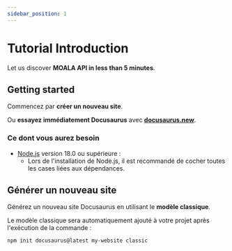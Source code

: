 ```yaml
---
sidebar_position: 1
---
```


# Tutorial Introduction

Let us discover **MOALA API in less than 5 minutes**.

## Getting started

Commencez par **créer un nouveau site**.

Ou **essayez immédiatement Docusaurus** avec **[docusaurus.new](https://docusaurus.new)**.

### Ce dont vous aurez besoin

- [Node.js](https://nodejs.org/en/download/) version 18.0 ou supérieure :
  - Lors de l'installation de Node.js, il est recommandé de cocher toutes les cases liées aux dépendances.

## Générer un nouveau site

Générez un nouveau site Docusaurus en utilisant le **modèle classique**.

Le modèle classique sera automatiquement ajouté à votre projet après l'exécution de la commande :

```bash
npm init docusaurus@latest my-website classic
